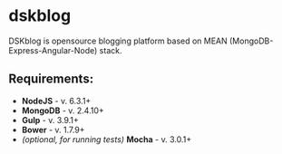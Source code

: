 # dskblog

DSKblog is opensource blogging platform based on MEAN (MongoDB-Express-Angular-Node) stack.

## Requirements:

* **NodeJS** - v. 6.3.1+
* **MongoDB** - v. 2.4.10+
* **Gulp** - v. 3.9.1+
* **Bower** - v. 1.7.9+
* *(optional, for running tests)* **Mocha** - v. 3.0.1+